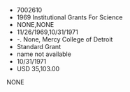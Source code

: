* 7002610
* 1969 Institutional Grants For Science
* NONE,NONE
* 11/26/1969,10/31/1971
* -. None, Mercy College of Detroit
* Standard Grant
* name not available
* 10/31/1971
* USD 35,103.00

NONE